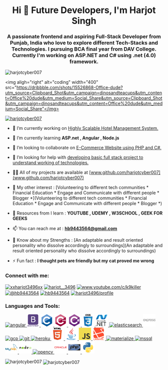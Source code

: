 <h1 align="center">Hi 👋 Future Developers, I'm Harjot Singh</h1>
<h3 align="center">A passionate frontend and aspiring Full-Stack Developer from Punjab, India who love to explore different Tech-Stacks and Technologies. I pursuing BCA final year from DAV College. Currently I'm working on ASP.NET and C# using .net (4.0) framework.</h3>

<p align="left"> <img src="https://komarev.com/ghpvc/?username=harjotcyber007&label=Profile%20views&color=0e75b6&style=flat" alt="harjotcyber007" /> </p>

<img aligh="right" alt="coding" width="400" src="https://dribbble.com/shots/15526868-Office-dude?utm_source=Clipboard_Shot&utm_campaign=dinosandteacups&utm_content=Office%20dude&utm_medium=Social_Share&utm_source=Clipboard_Shot&utm_campaign=dinosandteacups&utm_content=Office%20dude&utm_medium=Social_Share"</img>

<p align="left"> <a href="https://github.com/ryo-ma/github-profile-trophy"><img src="https://github-profile-trophy.vercel.app/?username=harjotcyber007" alt="harjotcyber007" /></a> </p>

- 🔭 I’m currently working on [Highly Scalable Hotel Management System.](https://www.linkedin.com/.in/xxharjot3496xx)

- 🌱 I’m currently learning **ASP.net , Angular , Node.js**

- 👯 I’m looking to collaborate on [E-Commerce Website using PHP and C#.](https://www.linkedin.com/.in/xxharjot3496xx)

- 🤝 I’m looking for help with [developing basic full stack project to understand working of technologies.](https://www.linkedin.com/.in/xxharjot3496xx)

- 👨‍💻 All of my projects are available at [www.github.com/harjotcyber007](www.github.com/harjotcyber007)

- 📝 My other interest : [Volunteering to different tech communities * Financial Education * Engage and Communicate with different people * Blogger *](Volunteering to different tech communities * Financial Education * Engage and Communicate with different people * Blogger *)

- 💬 Resources from I learn : **YOUTUBE , UDEMY , W3SCHOOL , GEEK FOR GEEKS**

- 📫 You can reach me at : **hb9443564@gmail.com**

- 📄 Know about my Strengths : [An adaptable and result oriented personality who dissolve accordingly to surroundings](An adaptable and result oriented personality who dissolve accordingly to surroundings)

- ⚡ Fun fact : **I thought pets are friendly but my cat proved me wrong**

<h3 align="left">Connect with me:</h3>
<p align="left">
<a href="https://linkedin.com/in/xxharjot3496xx" target="blank"><img align="center" src="https://raw.githubusercontent.com/rahuldkjain/github-profile-readme-generator/master/src/images/icons/Social/linked-in-alt.svg" alt="xxharjot3496xx" height="30" width="40" /></a>
<a href="https://instagram.com/harjot__3496" target="blank"><img align="center" src="https://raw.githubusercontent.com/rahuldkjain/github-profile-readme-generator/master/src/images/icons/Social/instagram.svg" alt="harjot__3496" height="30" width="40" /></a>
<a href="https://www.youtube.com/c/www.youtube.com/c/k9killer" target="blank"><img align="center" src="https://raw.githubusercontent.com/rahuldkjain/github-profile-readme-generator/master/src/images/icons/Social/youtube.svg" alt="www.youtube.com/c/k9killer" height="30" width="40" /></a>
<a href="https://www.hackerrank.com/@hb9443564" target="blank"><img align="center" src="https://raw.githubusercontent.com/rahuldkjain/github-profile-readme-generator/master/src/images/icons/Social/hackerrank.svg" alt="@hb9443564" height="30" width="40" /></a>
<a href="https://www.leetcode.com/hb9443564" target="blank"><img align="center" src="https://raw.githubusercontent.com/rahuldkjain/github-profile-readme-generator/master/src/images/icons/Social/leet-code.svg" alt="hb9443564" height="30" width="40" /></a>
<a href="https://auth.geeksforgeeks.org/user/harjot3496/profile" target="blank"><img align="center" src="https://raw.githubusercontent.com/rahuldkjain/github-profile-readme-generator/master/src/images/icons/Social/geeks-for-geeks.svg" alt="harjot3496/profile" height="30" width="40" /></a>
</p>

<h3 align="left">Languages and Tools:</h3>
<p align="left"> <a href="https://angular.io" target="_blank"> <img src="https://angular.io/assets/images/logos/angular/angular.svg" alt="angular" width="40" height="40"/> </a> <a href="https://getbootstrap.com" target="_blank"> <img src="https://raw.githubusercontent.com/devicons/devicon/master/icons/bootstrap/bootstrap-plain-wordmark.svg" alt="bootstrap" width="40" height="40"/> </a> <a href="https://www.cprogramming.com/" target="_blank"> <img src="https://raw.githubusercontent.com/devicons/devicon/master/icons/c/c-original.svg" alt="c" width="40" height="40"/> </a> <a href="https://www.w3schools.com/cpp/" target="_blank"> <img src="https://raw.githubusercontent.com/devicons/devicon/master/icons/cplusplus/cplusplus-original.svg" alt="cplusplus" width="40" height="40"/> </a> <a href="https://www.w3schools.com/cs/" target="_blank"> <img src="https://raw.githubusercontent.com/devicons/devicon/master/icons/csharp/csharp-original.svg" alt="csharp" width="40" height="40"/> </a> <a href="https://www.w3schools.com/css/" target="_blank"> <img src="https://raw.githubusercontent.com/devicons/devicon/master/icons/css3/css3-original-wordmark.svg" alt="css3" width="40" height="40"/> </a> <a href="https://dotnet.microsoft.com/" target="_blank"> <img src="https://raw.githubusercontent.com/devicons/devicon/master/icons/dot-net/dot-net-original-wordmark.svg" alt="dotnet" width="40" height="40"/> </a> <a href="https://www.elastic.co" target="_blank"> <img src="https://www.vectorlogo.zone/logos/elastic/elastic-icon.svg" alt="elasticsearch" width="40" height="40"/> </a> <a href="https://expressjs.com" target="_blank"> <img src="https://raw.githubusercontent.com/devicons/devicon/master/icons/express/express-original-wordmark.svg" alt="express" width="40" height="40"/> </a> <a href="https://cloud.google.com" target="_blank"> <img src="https://www.vectorlogo.zone/logos/google_cloud/google_cloud-icon.svg" alt="gcp" width="40" height="40"/> </a> <a href="https://git-scm.com/" target="_blank"> <img src="https://www.vectorlogo.zone/logos/git-scm/git-scm-icon.svg" alt="git" width="40" height="40"/> </a> <a href="https://heroku.com" target="_blank"> <img src="https://www.vectorlogo.zone/logos/heroku/heroku-icon.svg" alt="heroku" width="40" height="40"/> </a> <a href="https://www.w3.org/html/" target="_blank"> <img src="https://raw.githubusercontent.com/devicons/devicon/master/icons/html5/html5-original-wordmark.svg" alt="html5" width="40" height="40"/> </a> <a href="https://www.java.com" target="_blank"> <img src="https://raw.githubusercontent.com/devicons/devicon/master/icons/java/java-original.svg" alt="java" width="40" height="40"/> </a> <a href="https://developer.mozilla.org/en-US/docs/Web/JavaScript" target="_blank"> <img src="https://raw.githubusercontent.com/devicons/devicon/master/icons/javascript/javascript-original.svg" alt="javascript" width="40" height="40"/> </a> <a href="https://laravel.com/" target="_blank"> <img src="https://raw.githubusercontent.com/devicons/devicon/master/icons/laravel/laravel-plain-wordmark.svg" alt="laravel" width="40" height="40"/> </a> <a href="https://materializecss.com/" target="_blank"> <img src="https://raw.githubusercontent.com/prplx/svg-logos/5585531d45d294869c4eaab4d7cf2e9c167710a9/svg/materialize.svg" alt="materialize" width="40" height="40"/> </a> <a href="https://www.microsoft.com/en-us/sql-server" target="_blank"> <img src="https://www.svgrepo.com/show/303229/microsoft-sql-server-logo.svg" alt="mssql" width="40" height="40"/> </a> <a href="https://www.mysql.com/" target="_blank"> <img src="https://raw.githubusercontent.com/devicons/devicon/master/icons/mysql/mysql-original-wordmark.svg" alt="mysql" width="40" height="40"/> </a> <a href="https://nodejs.org" target="_blank"> <img src="https://raw.githubusercontent.com/devicons/devicon/master/icons/nodejs/nodejs-original-wordmark.svg" alt="nodejs" width="40" height="40"/> </a> <a href="https://opencv.org/" target="_blank"> <img src="https://www.vectorlogo.zone/logos/opencv/opencv-icon.svg" alt="opencv" width="40" height="40"/> </a> <a href="https://www.oracle.com/" target="_blank"> <img src="https://raw.githubusercontent.com/devicons/devicon/master/icons/oracle/oracle-original.svg" alt="oracle" width="40" height="40"/> </a> <a href="https://www.php.net" target="_blank"> <img src="https://raw.githubusercontent.com/devicons/devicon/master/icons/php/php-original.svg" alt="php" width="40" height="40"/> </a> <a href="https://www.python.org" target="_blank"> <img src="https://raw.githubusercontent.com/devicons/devicon/master/icons/python/python-original.svg" alt="python" width="40" height="40"/> </a> </p>

<p><img align="left" src="https://github-readme-stats.vercel.app/api/top-langs?username=harjotcyber007&show_icons=true&locale=en&layout=compact" alt="harjotcyber007" /></p>

<p>&nbsp;<img align="center" src="https://github-readme-stats.vercel.app/api?username=harjotcyber007&show_icons=true&locale=en" alt="harjotcyber007" /></p>
